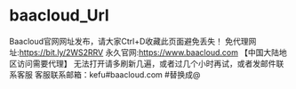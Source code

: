# baacloud_Url
Baacloud官网网址发布，请大家Ctrl+D收藏此页面避免丢失！ 免代理网址:https://bit.ly/2WS2RRV 永久官网:https://www.baacloud.com 【中国大陆地区访问需要代理】 无法打开请多刷新几遍，或者过几个小时再试，或者发邮件联系客服 客服联系邮箱：kefu#baacloud.com #替换成@
